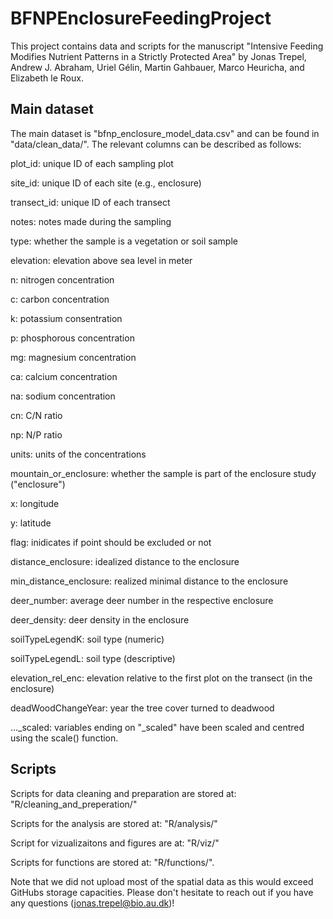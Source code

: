 # BFNPEnclosureFeedingProject

This project contains data and scripts for the manuscript "Intensive Feeding Modifies Nutrient Patterns in a Strictly Protected Area" by Jonas Trepel, Andrew J. Abraham, Uriel Gélin, Martin Gahbauer, Marco Heuricha, and Elizabeth le Roux. 

## Main dataset
The main dataset is "bfnp_enclosure_model_data.csv" and can be found in "data/clean_data/". The relevant columns can be described as follows: 

plot_id: unique ID of each sampling plot

site_id: unique ID of each site (e.g., enclosure)

transect_id: unique ID of each transect

notes: notes made during the sampling 

type: whether the sample is a vegetation or soil sample

elevation: elevation above sea level in meter

n: nitrogen concentration 

c: carbon concentration 

k: potassium consentration

p: phosphorous concentration 

mg: magnesium concentration 

ca: calcium concentration 

na: sodium concentration 

cn: C/N ratio

np: N/P ratio

units: units of the concentrations

mountain_or_enclosure: whether the sample is part of the enclosure study ("enclosure")

x: longitude 

y: latitude

flag: inidicates if point should be excluded or not

distance_enclosure: idealized distance to the enclosure

min_distance_enclosure: realized minimal distance to the enclosure

deer_number: average deer number in the respective enclosure

deer_density: deer density in the enclosure

soilTypeLegendK: soil type (numeric)

soilTypeLegendL: soil type (descriptive)

elevation_rel_enc: elevation relative to the first plot on the transect (in the enclosure)

deadWoodChangeYear: year the tree cover turned to deadwood

..._scaled: variables ending on "_scaled" have been scaled and centred using the scale() function.  

## Scripts 
Scripts for data cleaning and preparation are stored at: "R/cleaning_and_preperation/"

Scripts for the analysis are stored at: "R/analysis/"

Script for vizualizaitons and figures are at: "R/viz/"

Scripts for functions are stored at: "R/functions/".

Note that we did not upload most of the spatial data as this would exceed GitHubs storage capacities. Please don't hesitate to reach out if you have any questions (jonas.trepel@bio.au.dk)!

